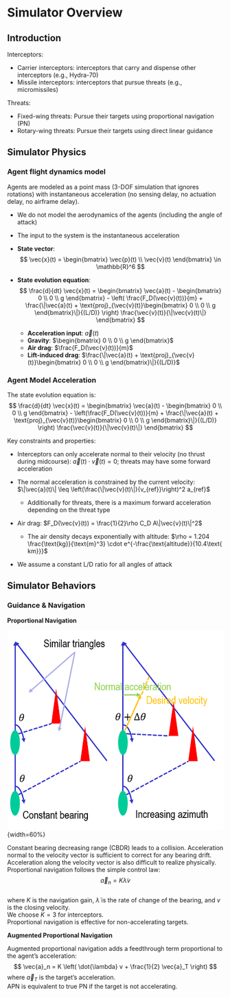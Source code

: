 # Simulator Overview

## Introduction


Interceptors:
- Carrier interceptors: interceptors that carry and dispense other interceptors (e.g., Hydra-70)
- Missile interceptors: interceptors that pursue threats (e.g., micromissiles)

Threats:
- Fixed-wing threats: Pursue their targets using proportional navigation (PN)
- Rotary-wing threats: Pursue their targets using direct linear guidance



## Simulator Physics

### Agent flight dynamics model

Agents are modeled as a point mass (3-DOF simulation that ignores rotations) with instantaneous acceleration (no sensing delay, no actuation delay, no airframe delay).
- We do not model the aerodynamics of the agents (including the angle of attack)
- The input to the system is the instantaneous acceleration

- **State vector**: 
  $$
  \vec{x}(t) = \begin{bmatrix} \vec{p}(t) \\ \vec{v}(t) \end{bmatrix} \in \mathbb{R}^6
  $$

- **State evolution equation**: 
  $$
  \frac{d}{dt} \vec{x}(t) = 
  \begin{bmatrix} 
  \vec{a}(t) - \begin{bmatrix} 0 \\ 0 \\ g \end{bmatrix} - \left( \frac{F_D(\vec{v}(t))}{m} + \frac{\|\vec{a}(t) + \text{proj}_{\vec{v}(t)}\begin{bmatrix} 0 \\ 0 \\ g \end{bmatrix}\|}{(L/D)} \right) \frac{\vec{v}(t)}{\|\vec{v}(t)\|}
  \end{bmatrix}
  $$

  - **Acceleration input**: $\vec{a}(t)$
  - **Gravity**: $\begin{bmatrix} 0 \\ 0 \\ g \end{bmatrix}$
  - **Air drag**: $\frac{F_D(\vec{v}(t))}{m}$
  - **Lift-induced drag**: $\frac{\|\vec{a}(t) + \text{proj}_{\vec{v}(t)}\begin{bmatrix} 0 \\ 0 \\ g \end{bmatrix}\|}{(L/D)}$

### Agent Model Acceleration

The state evolution equation is:
$$
\frac{d}{dt} \vec{x}(t) = \begin{bmatrix} 
\vec{a}(t) - \begin{bmatrix} 0 \\ 0 \\ g \end{bmatrix} - \left(\frac{F_D(\vec{v}(t))}{m} + \frac{\|\vec{a}(t) + \text{proj}_{\vec{v}(t)}\begin{bmatrix} 0 \\ 0 \\ g \end{bmatrix}\|}{(L/D)} \right) \frac{\vec{v}(t)}{\|\vec{v}(t)\|}
\end{bmatrix}
$$

Key constraints and properties:

- Interceptors can only accelerate normal to their velocity (no thrust during midcourse): $\vec{a}(t) \cdot \vec{v}(t) = 0$; threats may have some forward acceleration

- The normal acceleration is constrained by the current velocity: $\|\vec{a}(t)\| \leq \left(\frac{\|\vec{v}(t)\|}{v_{ref}}\right)^2 a_{ref}$
  - Additionally for threats, there is a maximum forward acceleration depending on the threat type

- Air drag: $F_D(\vec{v}(t)) = \frac{1}{2}\rho C_D A\|\vec{v}(t)\|^2$
  - The air density decays exponentially with altitude: $\rho = 1.204 \frac{\text{kg}}{\text{m}^3} \cdot e^{-\frac{\text{altitude}}{10.4\text{ km}}}$

- We assume a constant L/D ratio for all angles of attack



## Simulator Behaviors


### Guidance & Navigation

**Proportional Navigation**

![Proportional Navigation](./images/proportional_navigation.png){width=60%}

Constant bearing decreasing range (CBDR) leads to a collision. Acceleration normal to the velocity vector is sufficient to correct for any bearing drift.  
Acceleration along the velocity vector is also difficult to realize physically.  
Proportional navigation follows the simple control law:  
$$ \vec{a}_n = K \dot{\lambda} v $$  
where $K$ is the navigation gain, $\dot{\lambda}$ is the rate of change of the bearing, and $v$ is the closing velocity.  
We choose $K = 3$ for interceptors.  
Proportional navigation is effective for non-accelerating targets.  


**Augmented Proportional Navigation**

Augmented proportional navigation adds a feedthrough term proportional to the agent’s acceleration:
$$ \vec{a}_n = K \left( \dot{\lambda} v + \frac{1}{2} \vec{a}_T \right) $$
where $\vec{a}_T$ is the target’s acceleration.  
APN is equivalent to true PN if the target is not accelerating.
